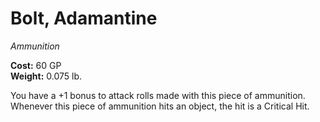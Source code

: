 # Bolt, Adamantine
*Ammunition*

**Cost:** 60 GP  
**Weight:** 0.075 lb.

You have a +1 bonus to attack rolls made with this piece of ammunition. Whenever this piece of ammunition hits an object, the hit is a Critical Hit.